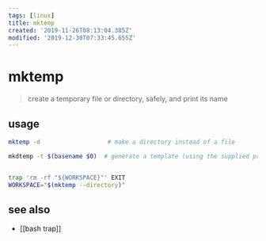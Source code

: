 ```yaml
---
tags: [linux]
title: mktemp
created: '2019-11-26T08:13:04.385Z'
modified: '2019-12-30T07:33:45.655Z'
---
```


# mktemp

> create a temporary file or directory, safely, and print its name

## usage
```sh
mktemp -d                   # make a directory instead of a file

mkdtemp -t $(basename $0)  # generate a template (using the supplied prefix and TMPDIR if set) to create a filename template.


trap 'rm -rf "${WORKSPACE}"' EXIT
WORKSPACE="$(mktemp --directory)"
```

## see also
- [[bash trap]]
